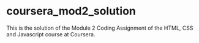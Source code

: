 # coursera_mod2_solution
This is the solution of the Module 2 Coding Assignment of the HTML, CSS and Javascript course at Coursera.
